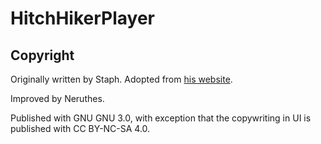 # HitchHikerPlayer


## Copyright

Originally written by Staph. Adopted from [his website](https://staphylococcus.aureus.ga/Player/).

Improved by Neruthes.

Published with GNU GNU 3.0, with exception that the copywriting in UI is published with CC BY-NC-SA 4.0.
